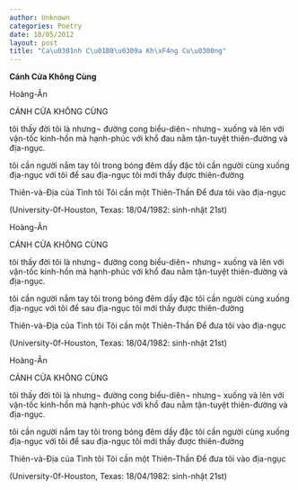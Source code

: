 ```yaml
---
author: Unknown
categories: Poetry
date: 10/05/2012
layout: post
title: "Ca\u0301nh C\u01B0\u0309a Kh\xF4ng Cu\u0300ng"
---
```


**Cánh Cửa Không Cùng**

Hoàng-Ân


CÁNH CỬA KHÔNG CÙNG



tôi thấy đời tôi là nhưng¬ đường cong biểu-diên¬
nhưng¬ xuống và lên với vận-tốc kinh-hồn
mà hạnh-phúc với khổ đau
nằm tận-tuyệt thiên-đường và địa-ngục.

tôi cần người nắm tay tôi trong bóng đêm dầy đặc
tôi cần người cùng xuống địa-ngục với tôi
để sau địa-ngục tôi mới thấy được thiên-đường

Thiên-và-Địa của Tình tôi
Tôi cần một Thiên-Thần
Để đưa tôi vào địa-ngục


(University-0f-Houston, Texas:
 18/04/1982: sinh-nhật 21st)

Hoàng-Ân


CÁNH CỬA KHÔNG CÙNG



tôi thấy đời tôi là nhưng¬ đường cong biểu-diên¬
nhưng¬ xuống và lên với vận-tốc kinh-hồn
mà hạnh-phúc với khổ đau
nằm tận-tuyệt thiên-đường và địa-ngục.

tôi cần người nắm tay tôi trong bóng đêm dầy đặc
tôi cần người cùng xuống địa-ngục với tôi
để sau địa-ngục tôi mới thấy được thiên-đường

Thiên-và-Địa của Tình tôi
Tôi cần một Thiên-Thần
Để đưa tôi vào địa-ngục


(University-0f-Houston, Texas:
 18/04/1982: sinh-nhật 21st)

Hoàng-Ân


CÁNH CỬA KHÔNG CÙNG



tôi thấy đời tôi là nhưng¬ đường cong biểu-diên¬
nhưng¬ xuống và lên với vận-tốc kinh-hồn
mà hạnh-phúc với khổ đau
nằm tận-tuyệt thiên-đường và địa-ngục.

tôi cần người nắm tay tôi trong bóng đêm dầy đặc
tôi cần người cùng xuống địa-ngục với tôi
để sau địa-ngục tôi mới thấy được thiên-đường

Thiên-và-Địa của Tình tôi
Tôi cần một Thiên-Thần
Để đưa tôi vào địa-ngục


(University-0f-Houston, Texas:
 18/04/1982: sinh-nhật 21st)

